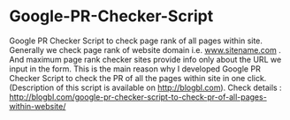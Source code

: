 Google-PR-Checker-Script
========================

Google PR Checker Script to check page rank of all pages within site. Generally we check page rank of website domain i.e. www.sitename.com . And maximum page rank checker sites provide info only about the URL we input in the form.  This is the main reason why I developed Google PR Checker Script  to check the PR of all the pages within site in one click. (Description of this script is available on http://blogbl.com). Check details : http://blogbl.com/google-pr-checker-script-to-check-pr-of-all-pages-within-website/